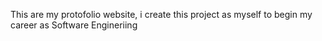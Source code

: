 This are my protofolio website, i create this project as myself to begin my career as Software Engineriing 

